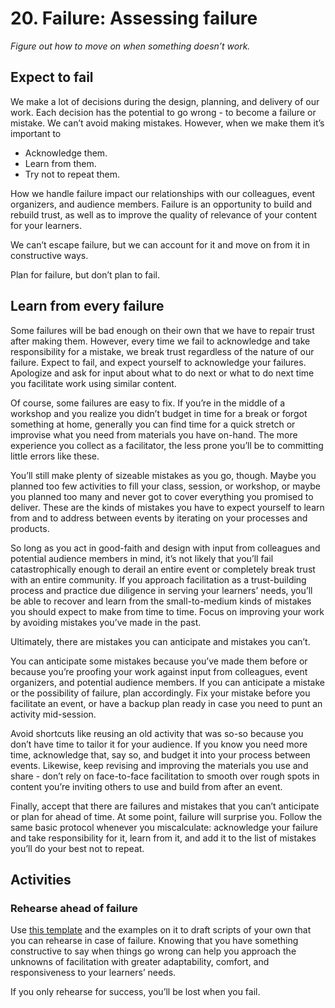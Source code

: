 # 20. Failure: Assessing failure

*Figure out how to move on when something doesn’t work.*

## Expect to fail

We make a lot of decisions during the design, planning, and delivery of our work. Each decision has the potential to go wrong - to become a failure or mistake. We can’t avoid making mistakes. However, when we make them it’s important to

- Acknowledge them.
- Learn from them.
- Try not to repeat them.

How we handle failure impact our relationships with our colleagues, event organizers, and audience members. Failure is an opportunity to build and rebuild trust, as well as to improve the quality of relevance of your content for your learners.

We can’t escape failure, but we can account for it and move on from it in constructive ways.

Plan for failure, but don’t plan to fail.

## Learn from every failure

Some failures will be bad enough on their own that we have to repair trust after making them. However, every time we fail to acknowledge and take responsibility for a mistake, we break trust regardless of the nature of our failure. Expect to fail, and expect yourself to acknowledge your failures. Apologize and ask for input about what to do next or what to do next time you facilitate work using similar content.

Of course, some failures are easy to fix. If you’re in the middle of a workshop and you realize you didn’t budget in time for a break or forgot something at home, generally you can find time for a quick stretch or improvise what you need from materials you have on-hand. The more experience you collect as a facilitator, the less prone you’ll be to committing little errors like these.

You’ll still make plenty of sizeable mistakes as you go, though. Maybe you planned too few activities to fill your class, session, or workshop, or maybe you planned too many and never got to cover everything you promised to deliver. These are the kinds of mistakes you have to expect yourself to learn from and to address between events by iterating on your processes and products.

So long as you act in good-faith and design with input from colleagues and potential audience members in mind, it’s not likely that you’ll fail catastrophically enough to derail an entire event or completely break trust with an entire community. If you approach facilitation as a trust-building process and practice due diligence in serving your learners’ needs, you’ll be able to recover and learn from the small-to-medium kinds of mistakes you should expect to make from time to time. Focus on improving your work by avoiding mistakes you’ve made in the past.

Ultimately, there are mistakes you can anticipate and mistakes you can’t.

You can anticipate some mistakes because you’ve made them before or because you’re proofing your work against input from colleagues, event organizers, and potential audience members. If you can anticipate a mistake or the possibility of failure, plan accordingly. Fix your mistake before you facilitate an event, or have a backup plan ready in case you need to punt an activity mid-session. 

Avoid shortcuts like reusing an old activity that was so-so because you don’t have time to tailor it for your audience. If you know you need more time, acknowledge that, say so, and budget it into your process between events. Likewise, keep revising and improving the materials you use and share - don’t rely on face-to-face facilitation to smooth over rough spots in content you’re inviting others to use and build from after an event.

Finally, accept that there are failures and mistakes that you can’t anticipate or plan for ahead of time. At some point, failure will surprise you. Follow the same basic protocol whenever you miscalculate: acknowledge your failure and take responsibility for it, learn from it, and add it to the list of mistakes you’ll do your best not to repeat.

## Activities

### Rehearse ahead of failure

Use [this template](/activities/rehearsing-ahead-of-failure) and the examples on it to draft scripts of your own that you can rehearse in case of failure. Knowing that you have something constructive to say when things go wrong can help you approach the unknowns of facilitation with greater adaptability, comfort, and responsiveness to your learners’ needs.

If you only rehearse for success, you’ll be lost when you fail.

